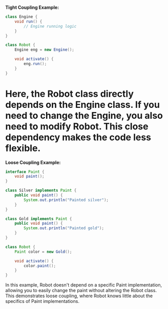 **Tight Coupling Example:**
```java
class Engine {
    void run() {
        // Engine running logic
    }
}

class Robot {
    Engine eng = new Engine();

    void activate() {
        eng.run();
    }
}
```
Here, the Robot class directly depends on the Engine class. If you need to change the Engine, you also need to modify Robot. This close dependency makes the code less flexible.
=======================================================================================================================================================
**Loose Coupling Example:**
```java
interface Paint {
    void paint();
}

class Silver implements Paint {
    public void paint() {
        System.out.println("Painted silver");
    }
}

class Gold implements Paint {
    public void paint() {
        System.out.println("Painted gold");
    }
}

class Robot {
    Paint color = new Gold();

    void activate() {
        color.paint();
    }
}
```
In this example, Robot doesn't depend on a specific Paint implementation, allowing you to easily change the paint without altering the Robot class. This demonstrates loose coupling, where Robot knows little about the specifics of Paint implementations.

